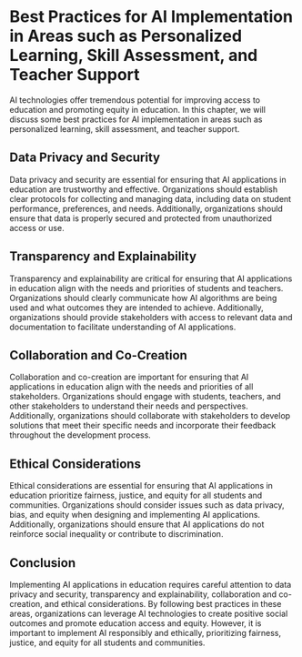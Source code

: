 # Best Practices for AI Implementation in Areas such as Personalized Learning, Skill Assessment, and Teacher Support

AI technologies offer tremendous potential for improving access to education and promoting equity in education. In this chapter, we will discuss some best practices for AI implementation in areas such as personalized learning, skill assessment, and teacher support.

Data Privacy and Security
-------------------------

Data privacy and security are essential for ensuring that AI applications in education are trustworthy and effective. Organizations should establish clear protocols for collecting and managing data, including data on student performance, preferences, and needs. Additionally, organizations should ensure that data is properly secured and protected from unauthorized access or use.

Transparency and Explainability
-------------------------------

Transparency and explainability are critical for ensuring that AI applications in education align with the needs and priorities of students and teachers. Organizations should clearly communicate how AI algorithms are being used and what outcomes they are intended to achieve. Additionally, organizations should provide stakeholders with access to relevant data and documentation to facilitate understanding of AI applications.

Collaboration and Co-Creation
-----------------------------

Collaboration and co-creation are important for ensuring that AI applications in education align with the needs and priorities of all stakeholders. Organizations should engage with students, teachers, and other stakeholders to understand their needs and perspectives. Additionally, organizations should collaborate with stakeholders to develop solutions that meet their specific needs and incorporate their feedback throughout the development process.

Ethical Considerations
----------------------

Ethical considerations are essential for ensuring that AI applications in education prioritize fairness, justice, and equity for all students and communities. Organizations should consider issues such as data privacy, bias, and equity when designing and implementing AI applications. Additionally, organizations should ensure that AI applications do not reinforce social inequality or contribute to discrimination.

Conclusion
----------

Implementing AI applications in education requires careful attention to data privacy and security, transparency and explainability, collaboration and co-creation, and ethical considerations. By following best practices in these areas, organizations can leverage AI technologies to create positive social outcomes and promote education access and equity. However, it is important to implement AI responsibly and ethically, prioritizing fairness, justice, and equity for all students and communities.
